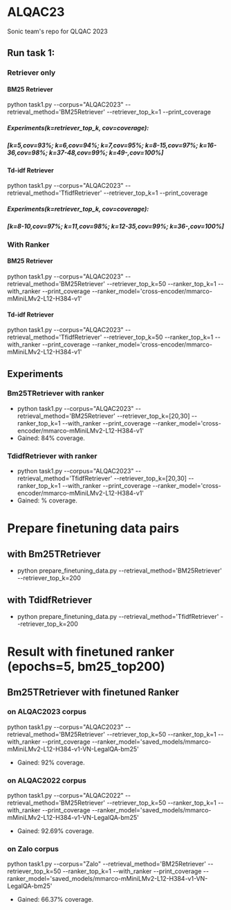 # ALQAC23
Sonic team's repo for QLQAC 2023


## Run task 1:
### Retriever only
#### BM25 Retriever
python task1.py --corpus="ALQAC2023" --retrieval_method='BM25Retriever' --retriever_top_k=1 --print_coverage

##### Experiments(k=retriever_top_k, cov=coverage): 
##### [k=5,cov=93%; k=6,cov=94%; k=7,cov=95%; k=8-15,cov=97%; k=16-36,cov=98%; k=37-48,cov=99%; k=49-,cov=100%]

#### Td-idf Retriever
python task1.py --corpus="ALQAC2023" --retrieval_method='TfidfRetriever' --retriever_top_k=1 --print_coverage

##### Experiments(k=retriever_top_k, cov=coverage): 
##### [k=8-10,cov=97%; k=11,cov=98%; k=12-35,cov=99%; k=36-,cov=100%]

### With Ranker
#### BM25 Retriever
python task1.py --corpus="ALQAC2023" --retrieval_method='BM25Retriever' --retriever_top_k=50 --ranker_top_k=1 --with_ranker --print_coverage --ranker_model='cross-encoder/mmarco-mMiniLMv2-L12-H384-v1'

#### Td-idf Retriever
python task1.py --corpus="ALQAC2023" --retrieval_method='TfidfRetriever' --retriever_top_k=50 --ranker_top_k=1 --with_ranker --print_coverage --ranker_model='cross-encoder/mmarco-mMiniLMv2-L12-H384-v1'

## Experiments
### Bm25TRetriever with ranker
- python task1.py --corpus="ALQAC2023" --retrieval_method='BM25Retriever' --retriever_top_k=[20,30] --ranker_top_k=1 --with_ranker --print_coverage --ranker_model='cross-encoder/mmarco-mMiniLMv2-L12-H384-v1'
- Gained: 84% coverage.


### TdidfRetriever with ranker
- python task1.py --corpus="ALQAC2023" --retrieval_method='TfidfRetriever' --retriever_top_k=[20,30] --ranker_top_k=1 --with_ranker --print_coverage --ranker_model='cross-encoder/mmarco-mMiniLMv2-L12-H384-v1'
- Gained: % coverage.

# Prepare finetuning data pairs
## with Bm25TRetriever
- python prepare_finetuning_data.py --retrieval_method='BM25Retriever' --retriever_top_k=200

## with TdidfRetriever
- python prepare_finetuning_data.py --retrieval_method='TfidfRetriever' --retriever_top_k=200

# Result with finetuned ranker (epochs=5, bm25_top200)
## Bm25TRetriever with finetuned Ranker
### on ALQAC2023 corpus
python task1.py --corpus="ALQAC2023" --retrieval_method='BM25Retriever' --retriever_top_k=50 --ranker_top_k=1 --with_ranker --print_coverage --ranker_model='saved_models/mmarco-mMiniLMv2-L12-H384-v1-VN-LegalQA-bm25'
- Gained: 92% coverage.

### on ALQAC2022 corpus
python task1.py --corpus="ALQAC2022" --retrieval_method='BM25Retriever' --retriever_top_k=50 --ranker_top_k=1 --with_ranker --print_coverage --ranker_model='saved_models/mmarco-mMiniLMv2-L12-H384-v1-VN-LegalQA-bm25'
- Gained: 92.69% coverage.

### on Zalo corpus
python task1.py --corpus="Zalo" --retrieval_method='BM25Retriever' --retriever_top_k=50 --ranker_top_k=1 --with_ranker --print_coverage --ranker_model='saved_models/mmarco-mMiniLMv2-L12-H384-v1-VN-LegalQA-bm25'
- Gained: 66.37% coverage.